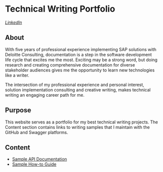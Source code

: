 # Technical Writing Portfolio
*[LinkedIn](https://www.linkedin.com/in/lauren-spann-083055150)*

## About
With five years of professional experience implementing SAP solutions with Deloitte Consulting, documentation is a step in the software
development life cycle that excites me the most. Exciting may be a strong word, but doing research and creating comprehensive documentation for 
diverse stakeholder audiences gives me the opportunity to learn new technologies like a writer. 

The intersection of my professional experience and personal interest, solution implementation consulting and creative writing, makes technical 
writing an engaging career path for me.

## Purpose
This website serves as a portfolio for my best technical writing projects. The Content section contains links to writing samples that I maintain 
with the GitHub and Swagger platforms.

## Content
- [Sample API Documentation](https://lmspann.github.io/OAS.io/)
- [Sample How-to Guide](https://lmspann.github.io/howtoGuide.io/)
